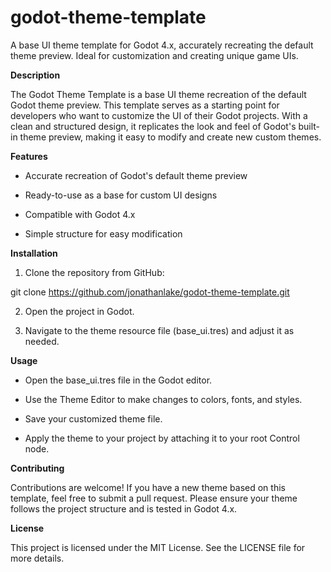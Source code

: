 # godot-theme-template
A base UI theme template for Godot 4.x, accurately recreating the default theme preview. Ideal for customization and creating unique game UIs.


**Description**

The Godot Theme Template is a base UI theme recreation of the default Godot theme preview. This template serves as a starting point for developers who want to customize the UI of their Godot projects. With a clean and structured design, it replicates the look and feel of Godot's built-in theme preview, making it easy to modify and create new custom themes.

**Features**

- Accurate recreation of Godot's default theme preview

- Ready-to-use as a base for custom UI designs

- Compatible with Godot 4.x

- Simple structure for easy modification

**Installation**

1. Clone the repository from GitHub:

git clone https://github.com/jonathanlake/godot-theme-template.git

2. Open the project in Godot.

3. Navigate to the theme resource file (base_ui.tres) and adjust it as needed.

**Usage**

- Open the base_ui.tres file in the Godot editor.

- Use the Theme Editor to make changes to colors, fonts, and styles.

- Save your customized theme file.

- Apply the theme to your project by attaching it to your root Control node.

**Contributing**

Contributions are welcome! If you have a new theme based on this template, feel free to submit a pull request. Please ensure your theme follows the project structure and is tested in Godot 4.x.

**License**

This project is licensed under the MIT License. See the LICENSE file for more details.
